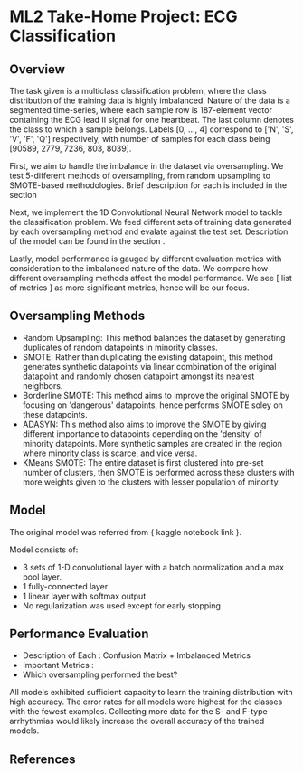 # ML2 Take-Home Project: ECG Classification

## Overview 
The task given is a multiclass classification problem, where the class distribution of the training data is highly imbalanced. Nature of the data is a segmented time-series, where each sample row is 187-element vector containing the ECG lead II signal for one heartbeat. The last column denotes the class to which a sample belongs. Labels [0, ..., 4] correspond to ['N', 'S', 'V', 'F', 'Q'] respectively, with number of samples for each class being [90589, 2779, 7236, 803, 8039].

First, we aim to handle the imbalance in the dataset via oversampling. We test 5-different methods of oversampling, from random upsampling to SMOTE-based methodologies. Brief description for each is included in the section <Oversampling Methods>

Next, we implement the 1D Convolutional Neural Network model to tackle the classification problem. We feed different sets of training data generated by each oversampling method and evalate against the test set. Description of the model can be found in the section <Model>. 

Lastly, model performance is gauged by different evaluation metrics with consideration to the imbalanced nature of the data. We compare how different oversampling methods affect the model performance. We see [ list of metrics ] as more significant metrics, hence will be our focus. 

## Oversampling Methods 
- Random Upsampling: This method balances the dataset by generating duplicates of random datapoints in minority classes. 
- SMOTE: Rather than duplicating the existing datapoint, this method generates synthetic datapoints via linear combination of the original datapoint and randomly chosen datapoint amongst its nearest neighbors. 
- Borderline SMOTE: This method aims to improve the original SMOTE by focusing on 'dangerous' datapoints, hence performs SMOTE soley on these datapoints.
- ADASYN: This method also aims to improve the SMOTE by giving different importance to datapoints depending on the 'density' of minority datapoints. More synthetic samples are created in the region where minority class is scarce, and vice versa. 
- KMeans SMOTE: The entire dataset is first clustered into pre-set number of clusters, then SMOTE is performed across these clusters with more weights given to the clusters with lesser population of minority.

## Model
The original model was referred from { kaggle notebook link }. 

Model consists of:  
  - 3 sets of 1-D convolutional layer with a batch normalization and a max pool layer. 
  - 1 fully-connected layer
  - 1 linear layer with softmax output
  - No regularization was used except for early stopping

## Performance Evaluation
- Description of Each : Confusion Matrix + Imbalanced Metrics  
- Important Metrics : 
- Which oversampling performed the best? 

All models exhibited sufficient capacity to learn the training distribution with high accuracy. The error rates for all models were highest for the classes with the fewest examples. Collecting more data for the S- and F-type arrhythmias would likely increase the overall accuracy of the trained models.

## References 
